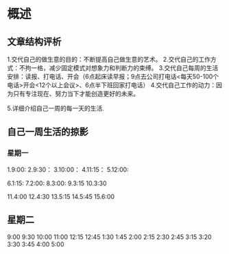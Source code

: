 # 概述

## 文章结构评析
1.交代自己的做生意的目的：不断提高自己做生意的艺术。
2.交代自己的工作方式：不拘一格，减少固定模式对想象力和判断力的束缚。
3.交代自己每周的生活安排：读报、打电话、开会（6点起床读早报；9点去公司打电话<每天50-100个电话>开会<12个以上会议>、6点半下班回家打电话） 
4.交代自己工作的动力：因为只有专注现在、努力当下才能创造更好的未来。

5.详细介绍自己一周的每一天的生活.

## 自己一周生活的掠影

### 星期一
1.9:00:
2.9:30：
3.10:00：
4.11:15：
5.12:00:

6.1:15:
7.2:00:
8.3:00:
9.3:15
10.3:30

11.4:00
12.4:30
13.5:15
14.5:45
15.6:00

## 星期二
9:00
9:30
10:00
11:00
12:15
12:45
1:30
1:45
2:00
2:15
2:30
2:45
3:15
3:20
3:30
3:45
4:00
5:00
